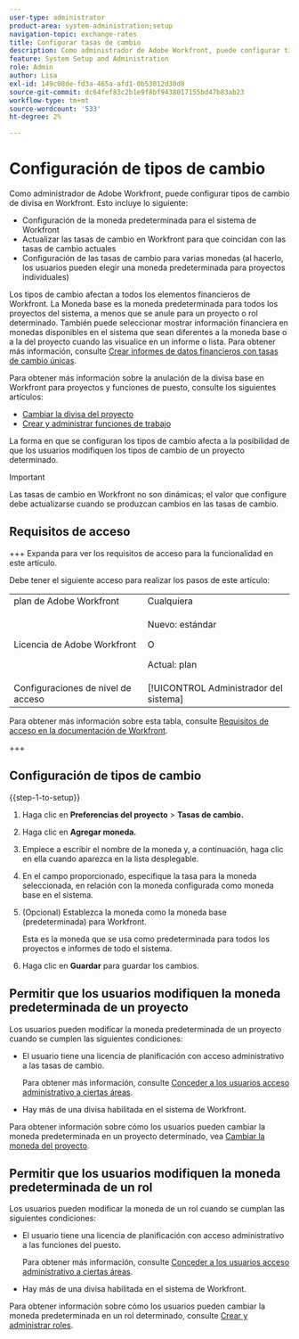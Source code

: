```yaml
---
user-type: administrator
product-area: system-administration;setup
navigation-topic: exchange-rates
title: Configurar tasas de cambio
description: Como administrador de Adobe Workfront, puede configurar tipos de cambio de divisa en Workfront.
feature: System Setup and Administration
role: Admin
author: Lisa
exl-id: 149c08de-fd3a-465a-afd1-0b53012d30d8
source-git-commit: dc64fef83c2b1e9f8bf9438017155bd47b83ab23
workflow-type: tm+mt
source-wordcount: '533'
ht-degree: 2%

---
```


# Configuración de tipos de cambio

<!--
<p data-mc-conditions="QuicksilverOrClassic.Draft mode">*** DON'T DELETE, DRAFT OR HIDE THIS ARTICLE. IT IS LINKED TO THE PRODUCT, THROUGH THE CONTEXT SENSITIVE HELP LINKS. **</p>
-->

Como administrador de Adobe Workfront, puede configurar tipos de cambio de divisa en Workfront. Esto incluye lo siguiente:

* Configuración de la moneda predeterminada para el sistema de Workfront
* Actualizar las tasas de cambio en Workfront para que coincidan con las tasas de cambio actuales
* Configuración de las tasas de cambio para varias monedas (al hacerlo, los usuarios pueden elegir una moneda predeterminada para proyectos individuales)

Los tipos de cambio afectan a todos los elementos financieros de Workfront. La Moneda base es la moneda predeterminada para todos los proyectos del sistema, a menos que se anule para un proyecto o rol determinado. También puede seleccionar mostrar información financiera en monedas disponibles en el sistema que sean diferentes a la moneda base o a la del proyecto cuando las visualice en un informe o lista. Para obtener más información, consulte [Crear informes de datos financieros con tasas de cambio únicas](../../../reports-and-dashboards/reports/creating-and-managing-reports/create-financial-data-reports-unique-exchange-rates.md).

Para obtener más información sobre la anulación de la divisa base en Workfront para proyectos y funciones de puesto, consulte los siguientes artículos:

* [Cambiar la divisa del proyecto](../../../manage-work/projects/project-finances/change-project-currency.md)
* [Crear y administrar funciones de trabajo](../../../administration-and-setup/set-up-workfront/organizational-setup/create-manage-job-roles.md)

La forma en que se configuran los tipos de cambio afecta a la posibilidad de que los usuarios modifiquen los tipos de cambio de un proyecto determinado.

>[!IMPORTANT]
>
>Las tasas de cambio en Workfront no son dinámicas; el valor que configure debe actualizarse cuando se produzcan cambios en las tasas de cambio.

## Requisitos de acceso

+++ Expanda para ver los requisitos de acceso para la funcionalidad en este artículo.

Debe tener el siguiente acceso para realizar los pasos de este artículo:

<table style="table-layout:auto"> 
 <col> 
 <col> 
 <tbody> 
  <tr> 
   <td role="rowheader">plan de Adobe Workfront</td> 
   <td>Cualquiera</td> 
  </tr> 
  <tr> 
  <tr> 
   <td role="rowheader">Licencia de Adobe Workfront</td> 
   <td><p>Nuevo: estándar</p>
       <p>O</p>
       <p>Actual: plan</p></td>
  </tr> 
  </tr> 
  <tr> 
   <td role="rowheader">Configuraciones de nivel de acceso</td> 
   <td>[!UICONTROL Administrador del sistema]</td>
  </tr> 
 </tbody> 
</table>

Para obtener más información sobre esta tabla, consulte [Requisitos de acceso en la documentación de Workfront](/help/quicksilver/administration-and-setup/add-users/access-levels-and-object-permissions/access-level-requirements-in-documentation.md).

+++

## Configuración de tipos de cambio

{{step-1-to-setup}}

1. Haga clic en **Preferencias del proyecto** > **Tasas de cambio.**

1. Haga clic en **Agregar moneda.**
1. Empiece a escribir el nombre de la moneda y, a continuación, haga clic en ella cuando aparezca en la lista desplegable.

1. En el campo proporcionado, especifique la tasa para la moneda seleccionada, en relación con la moneda configurada como moneda base en el sistema.
1. (Opcional) Establezca la moneda como la moneda base (predeterminada) para Workfront.

   Esta es la moneda que se usa como predeterminada para todos los proyectos e informes de todo el sistema.

1. Haga clic en **Guardar** para guardar los cambios.

## Permitir que los usuarios modifiquen la moneda predeterminada de un proyecto

Los usuarios pueden modificar la moneda predeterminada de un proyecto cuando se cumplen las siguientes condiciones:

* El usuario tiene una licencia de planificación con acceso administrativo a las tasas de cambio.

  Para obtener más información, consulte [Conceder a los usuarios acceso administrativo a ciertas áreas](../../../administration-and-setup/add-users/configure-and-grant-access/grant-users-admin-access-certain-areas.md).

* Hay más de una divisa habilitada en el sistema de Workfront.

Para obtener información sobre cómo los usuarios pueden cambiar la moneda predeterminada en un proyecto determinado, vea [Cambiar la moneda del proyecto](../../../manage-work/projects/project-finances/change-project-currency.md).

## Permitir que los usuarios modifiquen la moneda predeterminada de un rol

Los usuarios pueden modificar la moneda de un rol cuando se cumplan las siguientes condiciones:

* El usuario tiene una licencia de planificación con acceso administrativo a las funciones del puesto.

  Para obtener más información, consulte [Conceder a los usuarios acceso administrativo a ciertas áreas](../../../administration-and-setup/add-users/configure-and-grant-access/grant-users-admin-access-certain-areas.md).

* Hay más de una divisa habilitada en el sistema de Workfront.

Para obtener información sobre cómo los usuarios pueden cambiar la moneda predeterminada en un rol determinado, consulte [Crear y administrar roles](../../../administration-and-setup/set-up-workfront/organizational-setup/create-manage-job-roles.md).
